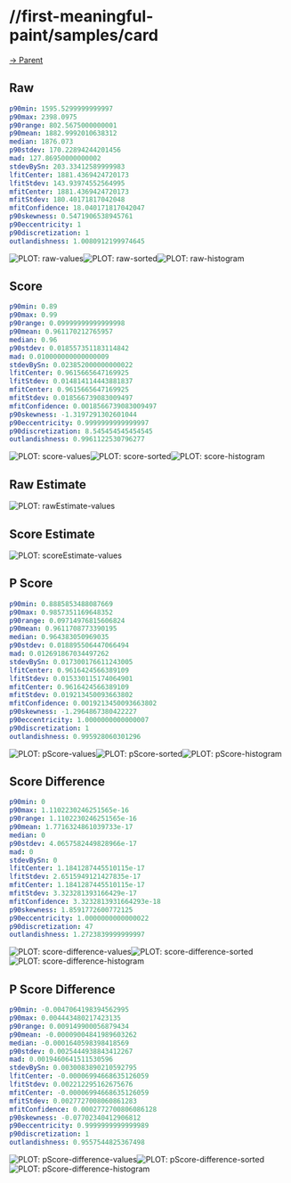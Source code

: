 
# //first-meaningful-paint/samples/card

[→ Parent](../..)


## Raw


```yaml
p90min: 1595.5299999999997
p90max: 2398.0975
p90range: 802.5675000000001
p90mean: 1882.9992010638312
median: 1876.073
p90stdev: 170.22894244201456
mad: 127.86950000000002
stdevBySn: 203.33412589999983
lfitCenter: 1881.4369424720173
lfitStdev: 143.93974552564995
mfitCenter: 1881.4369424720173
mfitStdev: 180.40171817042048
mfitConfidence: 18.040171817042047
p90skewness: 0.5471906538945761
p90eccentricity: 1
p90discretization: 1
outlandishness: 1.0080912199974645

```

![PLOT: raw-values](./raw/values.svg)![PLOT: raw-sorted](./raw/sorted.svg)![PLOT: raw-histogram](./raw/histogram.svg)
## Score


```yaml
p90min: 0.89
p90max: 0.99
p90range: 0.09999999999999998
p90mean: 0.961170212765957
median: 0.96
p90stdev: 0.018557351183114842
mad: 0.010000000000000009
stdevBySn: 0.023852000000000022
lfitCenter: 0.9615665647169925
lfitStdev: 0.014814114443881837
mfitCenter: 0.9615665647169925
mfitStdev: 0.018566739083009497
mfitConfidence: 0.0018566739083009497
p90skewness: -1.3197291302601044
p90eccentricity: 0.9999999999999997
p90discretization: 8.545454545454545
outlandishness: 0.9961122530796277

```

![PLOT: score-values](./score/values.svg)![PLOT: score-sorted](./score/sorted.svg)![PLOT: score-histogram](./score/histogram.svg)
## Raw Estimate

![PLOT: rawEstimate-values](./rawEstimate/values.svg)
## Score Estimate

![PLOT: scoreEstimate-values](./scoreEstimate/values.svg)
## P Score


```yaml
p90min: 0.8885853488087669
p90max: 0.9857351169648352
p90range: 0.09714976815606824
p90mean: 0.9611708773390195
median: 0.964383050969035
p90stdev: 0.018895506447066494
mad: 0.012691867034497262
stdevBySn: 0.017300176611243005
lfitCenter: 0.9616424566389109
lfitStdev: 0.015330115174064901
mfitCenter: 0.9616424566389109
mfitStdev: 0.019213450093663802
mfitConfidence: 0.0019213450093663802
p90skewness: -1.2964867380422227
p90eccentricity: 1.0000000000000007
p90discretization: 1
outlandishness: 0.995928060301296

```

![PLOT: pScore-values](./pScore/values.svg)![PLOT: pScore-sorted](./pScore/sorted.svg)![PLOT: pScore-histogram](./pScore/histogram.svg)
## Score Difference


```yaml
p90min: 0
p90max: 1.1102230246251565e-16
p90range: 1.1102230246251565e-16
p90mean: 1.7716324861039733e-17
median: 0
p90stdev: 4.0657582449828966e-17
mad: 0
stdevBySn: 0
lfitCenter: 1.1841287445510115e-17
lfitStdev: 2.6515949121427835e-17
mfitCenter: 1.1841287445510115e-17
mfitStdev: 3.323281393166429e-17
mfitConfidence: 3.3232813931664293e-18
p90skewness: 1.8591772600772125
p90eccentricity: 1.0000000000000022
p90discretization: 47
outlandishness: 1.2723839999999997

```

![PLOT: score-difference-values](./score-difference/values.svg)![PLOT: score-difference-sorted](./score-difference/sorted.svg)![PLOT: score-difference-histogram](./score-difference/histogram.svg)
## P Score Difference


```yaml
p90min: -0.0047064198394562995
p90max: 0.004443480217423135
p90range: 0.009149900056879434
p90mean: -0.00009004841989603262
median: -0.0001640598398418569
p90stdev: 0.0025444938843412267
mad: 0.0019460641511530596
stdevBySn: 0.0030083890210592795
lfitCenter: -0.00006994668635126059
lfitStdev: 0.002212295162675676
mfitCenter: -0.00006994668635126059
mfitStdev: 0.0027727008060861283
mfitConfidence: 0.0002772700806086128
p90skewness: -0.07702340412906812
p90eccentricity: 0.9999999999999989
p90discretization: 1
outlandishness: 0.9557544825367498

```

![PLOT: pScore-difference-values](./pScore-difference/values.svg)![PLOT: pScore-difference-sorted](./pScore-difference/sorted.svg)![PLOT: pScore-difference-histogram](./pScore-difference/histogram.svg)